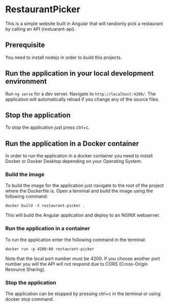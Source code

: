 # RestaurantPicker
This is a simple website built in Angular that will randomly pick a restaurant by calling an API (restuarant-api).

## Prerequisite
You need to install nodejs in order to build this projects.

## Run the application in your local development environment
Run `ng serve` for a dev server. Navigate to `http://localhost:4200/`. The application will automatically reload if you change any of the source files.

## Stop the application
To stop the application just press ctrl+c.

## Run the application in a Docker container
In order to run the application in a docker container you need to install Docker or Docker Desktop depending on your Operating System.

### Build the image
To build the image for the application just navigate to the root of the project where the Dockerfile is. Open a terminal and build the image using the following command:
```
docker build -t restaurant-picker .
```
This will build the Angular application and deploy to an NGINX webserver.

### Run the application in a container
To run the application enter the following command in the terminal:
```
docker run -p 4200:80 restaurant-picker
```
Note that the local port number must be 4200. If you choose another port number you will the API will not respond due to CORS (Cross-Origin Resource Sharing).

### Stop the application
The application can be stopped by pressing ctrl+c in the terminal or using docker stop command.